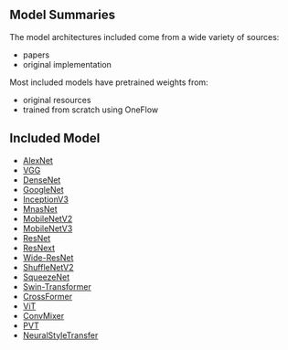 ## Model Summaries
The model architectures included come from a wide variety of sources:
- papers
- original implementation

Most included models have pretrained weights from:
- original resources
- trained from scratch using OneFlow

## Included Model
- [AlexNet](flowvision/models/alexnet.py)
- [VGG](flowvision/models/vgg.py)
- [DenseNet](flowvision/models/densenet.py)
- [GoogleNet](flowvision/models/googlenet.py)
- [InceptionV3](flowvision/models/inception_v3.py)
- [MnasNet](flowvision/models/mnasnet.py)
- [MobileNetV2](flowvision/models/mobilenet_v2.py)
- [MobileNetV3](flowvision/models/mobilenet_v3.py)
- [ResNet](flowvision/models/resnet.py)
- [ResNext](flowvision/models/resnet.py)
- [Wide-ResNet](flowvision/models/resnet.py)
- [ShuffleNetV2](flowvision/models/shufflenet_v2.py)
- [SqueezeNet](flowvision/models/squeezenet.py)
- [Swin-Transformer](flowvision/models/swin_transformer.py)
- [CrossFormer](flowvision/models/crossformer.py)
- [ViT](flowvision/models/vit.py)
- [ConvMixer](flowvision/models/conv_mixer.py)
- [PVT](flowvision/models/pvt.py)
- [NeuralStyleTransfer](flowvision/models/neural_style_transfer/stylenet.py)

